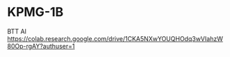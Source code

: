 # KPMG-1B
BTT AI
https://colab.research.google.com/drive/1CKA5NXwYOUQHOdq3wVIahzW80Op-rgAY?authuser=1
